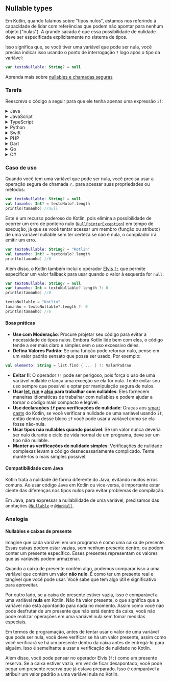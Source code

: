 ## Nullable types

Em Kotlin, quando falamos sobre "tipos nulos", estamos nos referindo à capacidade de lidar com referências que podem não apontar para nenhum
objeto ("nulas"). A grande sacada é que essa possibilidade de nulidade deve ser especificada explicitamente no sistema de tipos.

Isso significa que, se você tiver uma variável que pode ser nula, você precisa indicar isso usando o ponto de interrogação `?` logo após o
tipo da variável:

```kotlin
var textoNullable: String? = null
```

Aprenda mais sobre [nullables e chamadas seguras](https://kotlinlang.org/docs/null-safety.html)

### Tarefa

Reescreva o código a seguir para que ele tenha apenas uma expressão `if`:
<details>
  <summary>Java</summary>

```java
public void com.rsicarelli.koansbr.introduction.nullableTypes.sendMessageToClient(
    @Nullable com.rsicarelli.koansbr.introduction.nullableTypes.Client client,
    @Nullable String message,
    @NotNull com.rsicarelli.koansbr.introduction.nullableTypes.Mailer mailer
){
    if(client==null||message==null)return;
    
    com.rsicarelli.koansbr.introduction.nullableTypes.PersonalInfo personalInfo=client.getPersonalInfo();
    if(personalInfo==null)return;
    
    String email=personalInfo.getEmail();
    if(email==null)return;
    
    mailer.sendMessage(email,message);
}
```

</details>
<details>
  <summary>JavaScript</summary>

```javascript
function com.rsicarelli.koansbr.introduction.nullableTypes.sendMessageToClient(client, message, mailer) {
    if (client === null || message === null) return;

    const personalInfo = client.getPersonalInfo();
    if (personalInfo === null) return;

    const email = personalInfo.getEmail();
    if (email === null) return;

    mailer.sendMessage(email, message);
}
```

</details>

<details>
  <summary>TypeScript</summary>

```typescript
interface com.rsicarelli.koansbr.introduction.nullableTypes.Client {
    getPersonalInfo: () => com.rsicarelli.koansbr.introduction.nullableTypes.PersonalInfo | null;
}

interface com.rsicarelli.koansbr.introduction.nullableTypes.PersonalInfo {
    getEmail: () => string | null;
}

interface com.rsicarelli.koansbr.introduction.nullableTypes.Mailer {
    sendMessage: (email: string, message: string) => void;
}

function com.rsicarelli.koansbr.introduction.nullableTypes.sendMessageToClient(client: com.rsicarelli.koansbr.introduction.nullableTypes.Client | null, message: string | null, mailer: com.rsicarelli.koansbr.introduction.nullableTypes.Mailer): void {
    if (client === null || message === null) return;

    const personalInfo: com.rsicarelli.koansbr.introduction.nullableTypes.PersonalInfo | null = client.getPersonalInfo();
    if (personalInfo === null) return;

    const email: string | null = personalInfo.getEmail();
    if (email === null) return;

    mailer.sendMessage(email, message);
}
```

</details>

<details>
  <summary>Python</summary>

```python
def send_message_to_client(client, message, mailer):
    if client is None or message is None:
        return

    personal_info = client.get_personal_info()
    if personal_info is None:
        return

    email = personal_info.get_email()
    if email is None:
        return

    mailer.send_message(email, message)
```

</details>

<details>
  <summary>Swift</summary>

```swift
func com.rsicarelli.koansbr.introduction.nullableTypes.sendMessageToClient(client: com.rsicarelli.koansbr.introduction.nullableTypes.Client?, message: String?, mailer: com.rsicarelli.koansbr.introduction.nullableTypes.Mailer) {
    guard let client = client, let message = message else { return }

    guard let personalInfo = client.getPersonalInfo() else { return }

    guard let email = personalInfo.getEmail() else { return }

    mailer.sendMessage(email: email, message: message)
}
```

</details>

<details>
  <summary>PHP</summary>

```injectablephp
<?php

function com.rsicarelli.koansbr.introduction.nullableTypes.sendMessageToClient($client, $message, $mailer) {
    if($client === null || $message === null) {
        return;
    }

    $personalInfo = $client->getPersonalInfo();
    if($personalInfo === null) {
        return;
    }

    $email = $personalInfo->getEmail();
    if($email === null) {
        return;
    }

    $mailer->sendMessage($email, $message);
}
?>
```

</details>

<details>
  <summary>Dart</summary>

```dart
void com.rsicarelli.koansbr.introduction.nullableTypes.sendMessageToClient(com.rsicarelli.koansbr.introduction.nullableTypes.Client client, String message, com.rsicarelli.koansbr.introduction.nullableTypes.Mailer mailer) {
  if (client == null || message == null) return;

  com.rsicarelli.koansbr.introduction.nullableTypes.PersonalInfo personalInfo = client.getPersonalInfo();
  if (personalInfo == null) return;

  String email = personalInfo.getEmail();
  if (email == null) return;

  mailer.sendMessage(email, message);
}
```

</details>

<details>
  <summary>Go</summary>

```go
func com.rsicarelli.koansbr.introduction.nullableTypes.sendMessageToClient(client *com.rsicarelli.koansbr.introduction.nullableTypes.Client, message string, mailer *com.rsicarelli.koansbr.introduction.nullableTypes.Mailer) {
    if client == nil || message == "" {
        return
    }
    
    personalInfo := client.getPersonalInfo()
    if personalInfo == nil {
        return
    }
    
    email := personalInfo.getEmail()
    if email == "" {
        return
    }
    
    mailer.sendMessage(email, message)
}

type com.rsicarelli.koansbr.introduction.nullableTypes.Client struct {
    personalInfo *com.rsicarelli.koansbr.introduction.nullableTypes.PersonalInfo
}

func (c *com.rsicarelli.koansbr.introduction.nullableTypes.Client) getPersonalInfo() *com.rsicarelli.koansbr.introduction.nullableTypes.PersonalInfo {
    return c.personalInfo
}

type com.rsicarelli.koansbr.introduction.nullableTypes.PersonalInfo struct {
    email string
}

func (pi *com.rsicarelli.koansbr.introduction.nullableTypes.PersonalInfo) getEmail() string {
    return pi.email
}

type com.rsicarelli.koansbr.introduction.nullableTypes.Mailer struct{}

func (m *com.rsicarelli.koansbr.introduction.nullableTypes.Mailer) sendMessage(email string, message string) {
    // lógica de envio de mensagem
}
```
</details>

<details>
  <summary>C#</summary>

```csharp
public void SendMessageToClient(
    com.rsicarelli.koansbr.introduction.nullableTypes.Client client,
    string message,
    com.rsicarelli.koansbr.introduction.nullableTypes.Mailer mailer
){
    if(client==null || message==null) return;
    
    com.rsicarelli.koansbr.introduction.nullableTypes.PersonalInfo personalInfo=client.GetPersonalInfo();
    if(personalInfo==null) return;
    
    string email=personalInfo.Email; 
    if(email==null) return;
    
    mailer.SendMessage(email, message);
}
```

</details>

### Caso de uso

Quando você tem uma variável que pode ser nula, você precisa usar a operação segura de chamada `?.` para acessar suas propriedades ou
métodos:

```kotlin
var textoNullable: String? = null
val tamanho: Int? = textoNulo?.length
println(tamanho) //null
```

Este é um recurso poderoso do Kotlin, pois elimina a possibilidade de ocorrer um erro de ponteiro
nulo ([`NullPointerException`](https://docs.oracle.com/javase/8/docs/api/java/lang/NullPointerException.html)) em tempo de execução, já que
se você
tentar acessar um membro (função ou atributo) de uma variável nullable sem ter certeza se não é nula, o compilador irá emitir um erro.

```kotlin
var textoNullable: String? = "Kotlin"
val tamanho: Int? = textoNulo?.length
println(tamanho) //6
```

Além disso, o Kotlin também inclui o operador [Elvis `?:`](https://kotlinlang.org/docs/null-safety.html#elvis-operator) que permite
especificar um valor fallback para usar quando o valor à esquerda for `null`:

```kotlin
var textoNullable: String? = null
var tamanho: Int = textoNullable?.length ?: 0
println(tamanho) //0

textoNullable = "Kotlin"
tamanho = textoNullable?.length ?: 0
println(tamanho) //6
```

#### Boas práticas

- **Use com Moderação**: Procure projetar seu código para evitar a necessidade de tipos nulos. Embora Kotlin lide bem com eles, o código
  tende a ser mais claro e simples sem o uso excessivo deles.
- **Defina Valores Padrão**: Se uma função pode retornar nulo, pense em um valor padrão sensato que possa ser usado. Por exemplo:

 ```kotlin
val elemento: String = list.find { ... } ?: ValorPadrao
```

- **Evitar !!**: O operador `!!` pode ser perigoso, pois força o uso de uma variável nullable e lança uma exceção se ela for nula. Tente
  evitar seu
  uso sempre que possível e optar por manipulação segura de nulos.
- **Usar [let](https://kotlinlang.org/docs/scope-functions.html#let), [run](https://kotlinlang.org/docs/scope-functions.html#run)
  e [also](https://kotlinlang.org/docs/scope-functions.html#also) para trabalhar com nullables**: Eles fornecem maneiras idiomáticas de
  trabalhar com nullables e podem ajudar a tornar o código mais compacto e legível.
- **Use declarações `if` para verificações de nulidade**: Graças aos [smart casts](https://kotlinlang.org/docs/typecasts.html#smart-casts)
  do Kotlin, se você verificar a nulidade de uma variável usando `if`, então dentro desse bloco `if` você pode usar a variável como se ela
  fosse não-nula.
- **Usar tipos não nullables quando possível**: Se um valor nunca deveria ser nulo durante o ciclo de vida normal de um programa, deve ser
  um tipo não nullable.
- **Manter as verificações de nulidade simples**: Verificações de nulidade complexas levam a código desnecessariamente complicado. Tente
  mantê-los o mais simples possível.

#### Compatibilidade com Java

Kotlin trata a nulidade de forma diferente do Java, evitando muitos erros comuns. Ao usar código Java em Kotlin ou vice-versa, é importante
estar ciente das diferenças nos tipos nulos para evitar problemas de compilação.

Em Java, para expressar a nullabilidade de uma variável, precisamos das
anotações [`@Nullable`](https://javadoc.io/doc/org.jetbrains/annotations/20.1.0/org/jetbrains/annotations/Nullable.html)
e [`@NonNull`](https://www.javadoc.io/doc/com.google.code.findbugs/jsr305/latest/javax/annotation/Nonnull.html).

### Analogia

#### Nullables e caixas de presente

Imagine que cada variável em um programa é como uma caixa de presente. Essas caixas podem estar vazias, sem nenhum presente dentro, ou podem
conter um presente específico. Esses presentes representam os valores que as variáveis podem armazenar.

Quando a caixa de presente contém algo, podemos comparar isso a uma variável que contém um valor **não nulo**. É como ter um presente real e
tangível que você pode usar. Você sabe que tem algo útil e significativo para aproveitar.

Por outro lado, se a caixa de presente estiver vazia, isso é comparável a uma variável **nula** em Kotlin. Não há valor presente, o que
significa que a variável não está apontando para nada no momento. Assim como você não pode desfrutar de um presente que não está dentro da
caixa, você não pode realizar operações em uma variável nula sem tomar medidas especiais.

Em termos de programação, antes de tentar usar o valor de uma variável que pode ser nula, você deve verificar se há um valor presente, assim
como você verificará se há um presente dentro da caixa antes de entregá-lo para alguém. Isso é semelhante a usar a verificação de nulidade
no Kotlin.

Além disso, você pode pensar no operador Elvis (`?:`) como um presente reserva. Se a caixa estiver vazia, em vez de ficar desapontado, você
pode pegar um presente reserva que já estava preparado. Isso é comparável a atribuir um valor padrão a uma variável nula no Kotlin.

